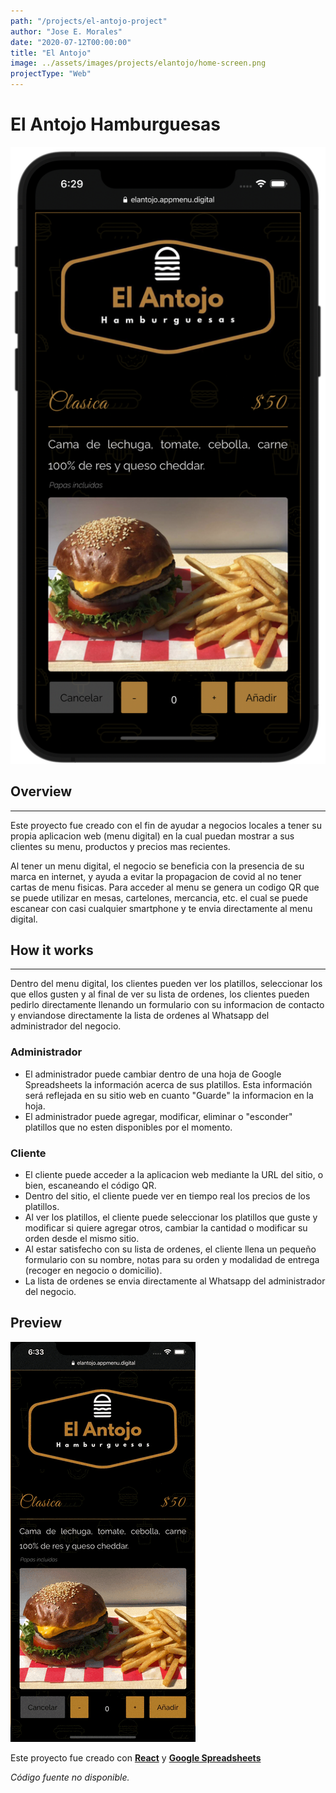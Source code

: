 ```yaml
---
path: "/projects/el-antojo-project"
author: "Jose E. Morales"
date: "2020-07-12T00:00:00"
title: "El Antojo"
image: ../assets/images/projects/elantojo/home-screen.png
projectType: "Web"
---
```

# El Antojo Hamburguesas
![](../assets/images/projects/elantojo/home-screen.png)
## Overview
---
Este proyecto fue creado con el fin de ayudar a negocios locales a tener su propia aplicacion web (menu digital) en la cual puedan mostrar a sus clientes su menu, productos y precios mas recientes.

Al tener un menu digital, el negocio se beneficia con la presencia de su marca en internet, y ayuda a evitar la propagacion de covid al no tener cartas de menu fisicas. Para acceder al menu se genera un codigo QR que se puede utilizar en mesas, cartelones, mercancia, etc. el cual se puede escanear con casi cualquier smartphone y te envia directamente al menu digital.

## How it works
---
Dentro del menu digital, los clientes pueden ver los platillos, seleccionar los que ellos gusten y al final de ver su lista de ordenes, los clientes pueden pedirlo directamente llenando un formulario con su informacion de contacto y enviandose directamente la lista de ordenes al Whatsapp del administrador del negocio.

### Administrador
- El administrador puede cambiar dentro de una hoja de Google Spreadsheets la información acerca de sus platillos. Esta información será reflejada en su sitio web en cuanto "Guarde" la informacion en la hoja.
- El administrador puede agregar, modificar, eliminar o "esconder" platillos que no esten disponibles por el momento.

### Cliente
-  El cliente puede acceder a la aplicacion web mediante la URL del sitio, o bien, escaneando el código QR.
-  Dentro del sitio, el cliente puede ver en tiempo real los precios de los platillos.
-  Al ver los platillos, el cliente puede seleccionar los platillos que guste y modificar si quiere agregar otros, cambiar la cantidad o modificar su orden desde el mismo sitio.
-  Al estar satisfecho con su lista de ordenes, el cliente llena un pequeño formulario con su nombre, notas para su orden y modalidad de entrega (recoger en negocio o domicilio).
-  La lista de ordenes se envia directamente al Whatsapp del administrador del negocio.

## Preview 
![](../assets/images/projects/elantojo/demo-ordering.gif)

Este proyecto fue creado con [**React**](https://reactjs.org) y [**Google Spreadsheets**](http://spreadsheets.google.com/)

*Código fuente no disponible.*
